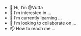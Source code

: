 - 👋 Hi, I’m @Vutta
- 👀 I’m interested in ...
- 🌱 I’m currently learning ...
- 💞️ I’m looking to collaborate on ...
- 📫 How to reach me ...

<!---
Vutta/Vutta is a ✨ special ✨ repository because its `README.md` (this file) appears on your GitHub profile.
You can click the Preview link to take a look at your changes.
--->
